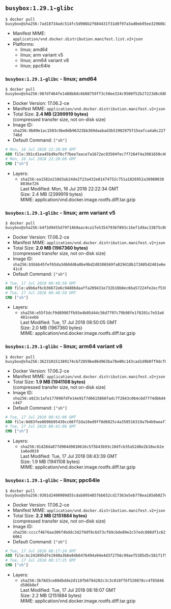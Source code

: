 ## `busybox:1.29.1-glibc`

```console
$ docker pull busybox@sha256:7ad18734adc514fc5d986b2f684431f31d8f97a3ad0eb95ee32960b3993f10b3
```

-	Manifest MIME: `application/vnd.docker.distribution.manifest.list.v2+json`
-	Platforms:
	-	linux; amd64
	-	linux; arm variant v5
	-	linux; arm64 variant v8
	-	linux; ppc64le

### `busybox:1.29.1-glibc` - linux; amd64

```console
$ docker pull busybox@sha256:987df464fe1488b8dc6b08759ff3c50ee324c9500f52b27223d6c68bdf955324
```

-	Docker Version: 17.06.2-ce
-	Manifest MIME: `application/vnd.docker.distribution.manifest.v2+json`
-	Total Size: **2.4 MB (2399919 bytes)**  
	(compressed transfer size, not on-disk size)
-	Image ID: `sha256:0b09e1ac1503c9be0db96323bb369daabad3b51982975f15eafca4a6c227746d`
-	Default Command: `["sh"]`

```dockerfile
# Mon, 16 Jul 2018 22:20:09 GMT
ADD file:391cd1ea45bd9af6cf7bee7aace7a1672ec93504fec7f7264f4a3981650c485c in / 
# Mon, 16 Jul 2018 22:20:09 GMT
CMD ["sh"]
```

-	Layers:
	-	`sha256:ea1582e210d3ab24de2f23a432e01474752c751a1826952a389800388836e726`  
		Last Modified: Mon, 16 Jul 2018 22:22:34 GMT  
		Size: 2.4 MB (2399919 bytes)  
		MIME: application/vnd.docker.image.rootfs.diff.tar.gzip

### `busybox:1.29.1-glibc` - linux; arm variant v5

```console
$ docker pull busybox@sha256:b4f3d9455d79f14b9aac4ca1fe53547936f893c16ef1d9ac33875c004d724ada
```

-	Docker Version: 17.06.2-ce
-	Manifest MIME: `application/vnd.docker.distribution.manifest.v2+json`
-	Total Size: **2.0 MB (1967360 bytes)**  
	(compressed transfer size, not on-disk size)
-	Image ID: `sha256:b5bbb45fef65da3d60dd6a0be9bd2d8306569fa829d18b172605d2401e6e41cd`
-	Default Command: `["sh"]`

```dockerfile
# Tue, 17 Jul 2018 08:48:58 GMT
ADD file:a9b6af6cb36672e6c94806daaffa209431e732b18b8ec6ba57224fe2ecf53816 in / 
# Tue, 17 Jul 2018 08:48:58 GMT
CMD ["sh"]
```

-	Layers:
	-	`sha256:e55f3dcf9d89907fb93e4b05d44c56d7797c79b98fe1f8201c7e53a6481ceebb`  
		Last Modified: Tue, 17 Jul 2018 08:50:05 GMT  
		Size: 2.0 MB (1967360 bytes)  
		MIME: application/vnd.docker.image.rootfs.diff.tar.gzip

### `busybox:1.29.1-glibc` - linux; arm64 variant v8

```console
$ docker pull busybox@sha256:362310151389174cb72859be86d963ba78e00c143cad1d9b0ff9dcf089c519b3
```

-	Docker Version: 17.06.2-ce
-	Manifest MIME: `application/vnd.docker.distribution.manifest.v2+json`
-	Total Size: **1.9 MB (1941108 bytes)**  
	(compressed transfer size, not on-disk size)
-	Image ID: `sha256:a923c1afe177096fdfe14e91f7d6615866fadc7f2843c064c6d7774db6d4c447`
-	Default Command: `["sh"]`

```dockerfile
# Tue, 17 Jul 2018 08:41:06 GMT
ADD file:0d83fee8696b95439cc66ff2da10ed9ff8d6825c4a358516319a7b4b9aeaf7ac in / 
# Tue, 17 Jul 2018 08:41:06 GMT
CMD ["sh"]
```

-	Layers:
	-	`sha256:91d28da877d904d9810616c5f5b43b93c10dfcb35a52d8e2b10ac62e1a6ed019`  
		Last Modified: Tue, 17 Jul 2018 08:43:39 GMT  
		Size: 1.9 MB (1941108 bytes)  
		MIME: application/vnd.docker.image.rootfs.diff.tar.gzip

### `busybox:1.29.1-glibc` - linux; ppc64le

```console
$ docker pull busybox@sha256:9301d2400909d55cdab8954857bb652cd17363e5eb778ea185d6027ed1e067aa
```

-	Docker Version: 17.06.2-ce
-	Manifest MIME: `application/vnd.docker.distribution.manifest.v2+json`
-	Total Size: **2.2 MB (2151884 bytes)**  
	(compressed transfer size, not on-disk size)
-	Image ID: `sha256:ccccf4676aa306f4bddc3d279df8c6d73cf69cbde89e2c57edc808df1c626061`
-	Default Command: `["sh"]`

```dockerfile
# Tue, 17 Jul 2018 08:17:24 GMT
ADD file:bc241095d7e1940a3b6e84b6476494a94e4d3f2756c99aef5385d5c581f1f538 in / 
# Tue, 17 Jul 2018 08:17:25 GMT
CMD ["sh"]
```

-	Layers:
	-	`sha256:3b78d3ce80dbdde2d110fb6f84202c3c3c018ff6f520878cc4f85846d586b8ef`  
		Last Modified: Tue, 17 Jul 2018 08:18:07 GMT  
		Size: 2.2 MB (2151884 bytes)  
		MIME: application/vnd.docker.image.rootfs.diff.tar.gzip
